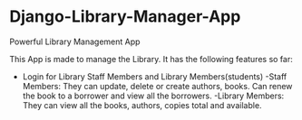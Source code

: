 # Django-Library-Manager-App
Powerful Library Management App

This App is made to manage the Library. It has the following features so far:
- Login for Library Staff Members and Library Members(students)
  -Staff Members: They can update, delete or create authors, books. Can renew the book to a borrower and view all the borrowers.
  -Library Members: They can view all the books, authors, copies total and available.
